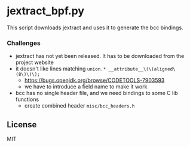 jextract_bpf.py
==============
This script downloads jextract and uses it to generate the bcc bindings.

### Challenges

- jextract has not yet been released. It has to be downloaded from the project website
- it doesn't like lines matching `union.* __attribute__\(\(aligned\(8\)\)\);`
  - https://bugs.openjdk.org/browse/CODETOOLS-7903593
  - we have to introduce a field name to make it work
- bcc has no single header file, and we need bindings to some C lib functions
  - create combined header `misc/bcc_headers.h`

License
-------
MIT